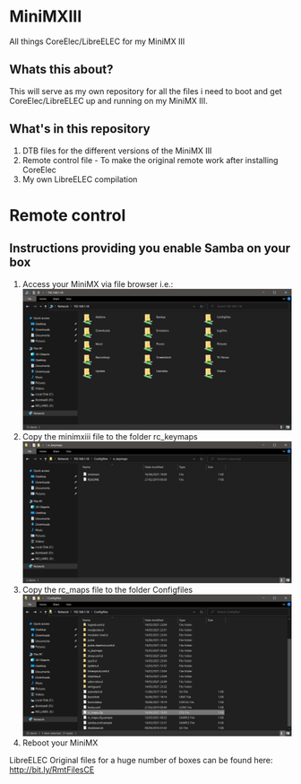 # MiniMXIII
All things CoreElec/LibreELEC for my MiniMX III

## Whats this about?
This will serve as my own repository for all the files i need to boot and get CoreElec/LibreELEC up and running on my MiniMX III. 

## What's in this repository
1. DTB files for the different versions of the MiniMX III
2. Remote control file - To make the original remote work after installing CoreElec
3. My own LibreELEC compilation

# Remote control
## Instructions providing you enable Samba on your box

1. Access your MiniMX via file browser i.e.:
![](pics/coreelec_1.PNG)
2. Copy the minimxiii file to the folder rc_keymaps
![](pics/coreelec_2.PNG)
3. Copy the rc_maps file to the folder Configfiles
![](pics/coreelec_3.PNG)
4. Reboot your MiniMX

LibreELEC
Original files for a huge number of boxes can be found here: http://bit.ly/RmtFilesCE

